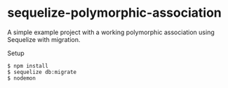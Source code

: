# sequelize-polymorphic-association
A simple example project with a working polymorphic association using Sequelize with migration.

Setup 
```
$ npm install
$ sequelize db:migrate
$ nodemon
```
